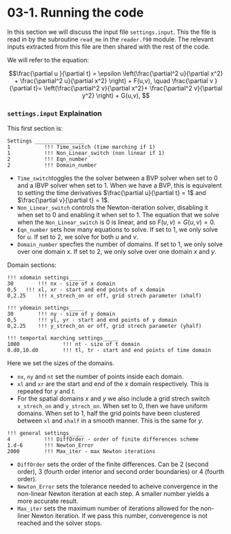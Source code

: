 # 03-1. Running the code

In this section we will discuss the input file `settings.input`. 
This the file is read in by the subroutine `read_me` in the `reader.f90` module. The relevant inputs extracted from this file are then shared with the rest of the code.

We will refer to the equation:

$$\frac{\partial u }{\partial t} = \epsilon \left(\frac{\partial^2 u}{\partial x^2} + \frac{\partial^2 u}{\partial x^2} \right) + F(u,v),
\quad 
 \frac{\partial v }{\partial t}=  \left(\frac{\partial^2 v}{\partial x^2}+ \frac{\partial^2 v}{\partial y^2} \right) + G(u,v), $$
 

### `settings.input` Explaination

This first section is:
```
Settings ________________
1           !!! Time_switch (time marching if 1)
1           !!! Non_Linear_switch (non linear if 1)
2           !!! Eqn_number
2           !!! Domain_number
```
 - `Time_switch`toggles the the solver between a BVP solver when set to 0 and a IBVP solver when set to 1.
   When we have a BVP, this is equivalent to setting the time derivatives $\frac{\partial u}{\partial t} = 1$ and $\frac{\partial v}{\partial t} = 1$.
 - `Non_Linear_switch` controls the Newton-iteration solver, disabling it when set to 0 and enabling it when set to 1. The equation that we solve when the `Non_Linear_switch` is 0 is linear, and so $F(u,v) = G(u,v) =0.$
 - `Eqn_number` sets how many equations to solve. If set to 1, we only solve for $u$. If set to 2, we solve for both $u$ and $v$.
 - `Domain_number` specfies the number of domains. If set to 1, we only solve over one domain $x$.  If set to 2, we only solve over one domain $x$ and $y$.

Domain sections:
```
!!! xdomain settings_____
30        !!! nx - size of x domain
0,5	  !!! xl, xr - start and end points of x domain
0,2.25    !!! x_strech_on or off, grid strech parameter (xhalf)

!!! ydomain settings_____
30        !!! ny - size of y domain
0,5       !!! yl, yr - start and end points of y domain
0,2.25    !!! y_strech_on or off, grid strech parameter (yhalf)

!!! temportal marching settings_____
1000              !!! nt - size of t domain
0.d0,10.d0        !!! tl, tr - start and end points of time domain
```
Here we set the sizes of the domains. 
- `nx`, `ny` and `nt` set the number of points inside each domain. 
- `xl` and `xr` are the start and end of the $x$ domain respectively. This is repeated for $y$ and $t$.
- For the spatial domains $x$ and $y$ we also include a grid strech switch `x_strech_on` and `y_strech_on`.
  When set to 0, then we have uniform domains. When set to 1, half the grid points have been clustered between `xl` and `xhalf` in a smooth manner. This is the same for $y$.

```
!!! general settings_____
4           !!! DiffOrder - order of finite differences scheme
1.d-6       !!! Newton_Error
2000        !!! Max_iter - max Newton iterations
```
 - `DiffOrder` sets the order of the finite differences. Can be 2 (second order), $3$ (fourth order interior and second order boundaries) or $4$ (fourth order).
 - `Newton_Error` sets the tolerance needed to acheive convergence in the non-linear Newton iteration at each step. A smaller number yields a more accurate result.
 - `Max_iter` sets the maximum number of iterations allowed for the non-liner Newton iteration. If we pass this number, converegence is not reached and the solver stops.
